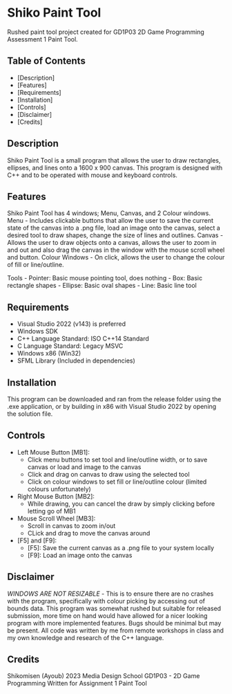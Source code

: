 # Shiko Paint Tool

Rushed paint tool project created for GD1P03 2D Game Programming Assessment 1 Paint Tool.


## Table of Contents

- [Description]
- [Features]
- [Requirements]
- [Installation]
- [Controls]
- [Disclaimer]
- [Credits]


## Description

Shiko Paint Tool is a small program that allows the user to draw rectangles, ellipses, and lines onto a 1600 x 900 canvas. 
This program is designed with C++ and to be operated with mouse and keyboard controls. 


## Features

Shiko Paint Tool has 4 windows; Menu, Canvas, and 2 Colour windows.
Menu - Includes clickable buttons that allow the user to save the current state of the canvas into a .png file, load an image onto the canvas, select a desired tool to draw shapes, change the size of lines and outlines.
Canvas - Allows the user to draw objects onto a canvas, allows the user to zoom in and out and also drag the canvas in the window with the mouse scroll wheel and button. 
Colour Windows - On click, allows the user to change the colour of fill or line/outline.


Tools
    - Pointer: Basic mouse pointing tool, does nothing
    - Box: Basic rectangle shapes
    - Ellipse: Basic oval shapes
    - Line: Basic line tool


## Requirements

- Visual Studio 2022 (v143) is preferred
- Windows SDK 
- C++ Language Standard: ISO C++14 Standard
- C Language Standard: Legacy MSVC
- Windows x86 (Win32)
- SFML Library (Included in dependencies)


## Installation

This program can be downloaded and ran from the release folder using the .exe application, or by building in x86 with Visual Studio 2022 by opening the solution file.


## Controls

- Left Mouse Button [MB1]:
    - Click menu buttons to set tool and line/outline width, or to save canvas or load and image to the canvas
    - Click and drag on canvas to draw using the selected tool
    - Click on colour windows to set fill or line/outline colour (limited colours unfortunately)
- Right Mouse Button [MB2]:
    - While drawing, you can cancel the draw by simply clicking before letting go of MB1
- Mouse Scroll Wheel [MB3]:
    - Scroll in canvas to zoom in/out
    - CLick and drag to move the canvas around
- [F5] and [F9]:
    - [F5]: Save the current canvas as a .png file to your system locally
    - [F9]: Load an image onto the canvas


## Disclaimer

*WINDOWS ARE NOT RESIZABLE* - This is to ensure there are no crashes with the program, specifically with colour picking by accessing out of bounds data.
This program was somewhat rushed but suitable for released submission, more time on hand would have allowed for a nicer looking program with more implemented features. 
Bugs should be minimal but may be present. 
All code was written by me from remote workshops in class and my own knowledge and research of the C++ language.


## Credits

Shikomisen (Ayoub) 2023
Media Design School
GD1P03 - 2D Game Programming
Written for Assignment 1 Paint Tool